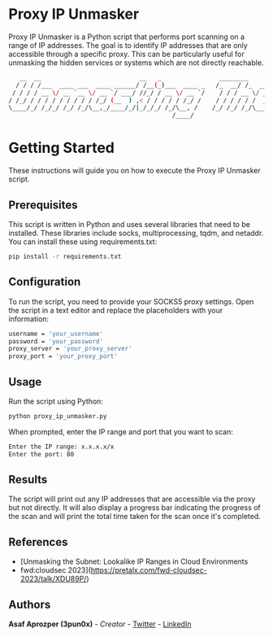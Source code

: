 # Proxy IP Unmasker

Proxy IP Unmasker is a Python script that performs port scanning on a range of IP addresses. The goal is to identify IP addresses that are only accessible through a specific proxy. This can be particularly useful for unmasking the hidden services or systems which are not directly reachable.

```bash
   __  __                           __   _                ________            _____       __               __ 
  / / / /___  ____ ___  ____ ______/ /__(_)___  ____ _   /_  __/ /_  ___     / ___/__  __/ /_  ____  ___  / /_
 / / / / __ \/ __ `__ \/ __ `/ ___/ //_/ / __ \/ __ `/    / / / __ \/ _ \    \__ \/ / / / __ \/ __ \/ _ \/ __/
/ /_/ / / / / / / / / / /_/ (__  ) ,< / / / / / /_/ /    / / / / / /  __/   ___/ / /_/ / /_/ / / / /  __/ /_  
\____/_/ /_/_/ /_/ /_/\__,_/____/_/|_/_/_/ /_/\__, /    /_/ /_/ /_/\___/   /____/\__,_/_.___/_/ /_/\___/\__/  
                                             /____/                                                                                            
```

# Getting Started
These instructions will guide you on how to execute the Proxy IP Unmasker script.


## Prerequisites
This script is written in Python and uses several libraries that need to be installed. These libraries include socks, multiprocessing, tqdm, and netaddr. You can install these using requirements.txt:
```bash
pip install -r requirements.txt
```


## Configuration
To run the script, you need to provide your SOCKS5 proxy settings. Open the script in a text editor and replace the placeholders with your information:
```bash
username = 'your_username'
password = 'your_password'
proxy_server = 'your_proxy_server'
proxy_port = 'your_proxy_port'
```


## Usage
Run the script using Python:
```bash
python proxy_ip_unmasker.py
```
When prompted, enter the IP range and port that you want to scan:
```bash
Enter the IP range: x.x.x.x/x
Enter the port: 80
```


## Results
The script will print out any IP addresses that are accessible via the proxy but not directly. It will also display a progress bar indicating the progress of the scan and will print the total time taken for the scan once it's completed.

## References
- [Unmasking the Subnet: Lookalike IP Ranges in Cloud Environments
 - fwd:cloudsec 2023](https://pretalx.com/fwd-cloudsec-2023/talk/XDU89P/)


## Authors
**Asaf Aprozper (3pun0x)** - *Creator* - [Twitter](https://twitter.com/3pun0x) - [LinkedIn](https://www.linkedin.com/in/asafaprozper) 
